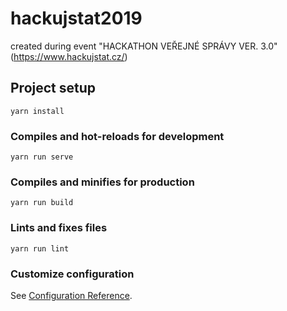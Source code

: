 # hackujstat2019

created during event "HACKATHON VEŘEJNÉ SPRÁVY VER. 3.0" (https://www.hackujstat.cz/)

## Project setup
```
yarn install
```

### Compiles and hot-reloads for development
```
yarn run serve
```

### Compiles and minifies for production
```
yarn run build
```

### Lints and fixes files
```
yarn run lint
```

### Customize configuration
See [Configuration Reference](https://cli.vuejs.org/config/).
